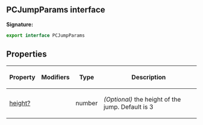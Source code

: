 
## PCJumpParams interface

**Signature:**

```typescript
export interface PCJumpParams 
```

## Properties

<table><thead><tr><th>

Property


</th><th>

Modifiers


</th><th>

Type


</th><th>

Description


</th></tr></thead>
<tbody><tr><td>

[height?](/reference/pcjumpparams/height.md)


</td><td>


</td><td>

number


</td><td>

_(Optional)_ the height of the jump. Default is 3


</td></tr>
</tbody></table>
